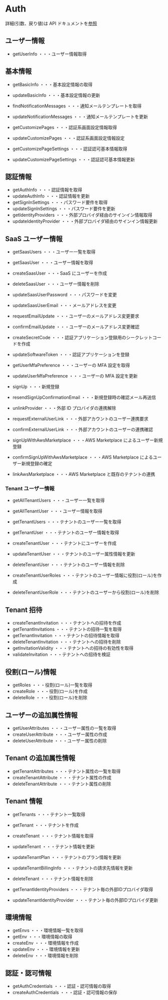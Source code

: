 # Auth

詳細(引数、戻り値)は API ドキュメントを[参照](https://docs.saasus.io/reference/getuserinfo)

## ユーザー情報

- getUserInfo ・・・ユーザー情報取得

## 基本情報

- getBasicInfo ・・・基本設定情報の取得
- updateBasicInfo ・・・基本設定情報の更新

- findNotificationMessages ・・・通知メールテンプレートを取得
- updateNotificationMessages ・・・通知メールテンプレートを更新

- getCustomizePages ・・・認証系画面設定情報取得
- updateCustomizePages ・・・認証系画面設定情報設定

- getCustomizePageSettings ・・・認証認可基本情報取得
- updateCustomizePageSettings ・・・認証認可基本情報更新

## 認証情報

- getAuthInfo ・・・認証情報を取得
- updateAuthInfo ・・・認証情報を更新
- getSignInSettings ・・・パスワード要件を取得
- updateSignInSettings ・・・パスワード要件を更新
- getIdentityProviders ・・・外部プロバイダ経由のサインイン情報取得
- updateIdentityProvider ・・・外部プロバイダ経由のサインイン情報更新

## SaaS ユーザー情報

- getSaasUsers ・・・ユーザー一覧を取得

- getSaasUser ・・・ユーザー情報を取得
- createSaasUser ・・・SaaS にユーザーを作成
- deleteSaasUser ・・・ユーザー情報を削除

- updateSaasUserPassword ・・・パスワードを変更

- updateSaasUserEmail ・・・メールアドレスを変更

- requestEmailUpdate ・・・ユーザーのメールアドレス変更要求
- confirmEmailUpdate ・・・ユーザーのメールアドレス変更確認

- createSecretCode ・・・認証アプリケーション登録用のシークレットコードを作成
- updateSoftwareToken ・・・認証アプリケーションを登録

- getUserMfaPreference ・・・ユーザーの MFA 設定を取得
- updateUserMfaPreference ・・・ユーザーの MFA 設定を更新

- signUp ・・・新規登録
- resendSignUpConfirmationEmail ・・・新規登録時の確認メール再送信

- unlinkProvider ・・・外部 ID プロバイダの連携解除

- requestExternalUserLink ・・・外部アカウントのユーザー連携要求
- confirmExternalUserLink ・・・外部アカウントのユーザーの連携確認

- signUpWithAwsMarketplace ・・・AWS Marketplace によるユーザー新規登録
- confirmSignUpWithAwsMarketplace ・・・AWS Marketplace によるユーザー新規登録の確定
- linkAwsMarketplace ・・・AWS Marketplace と既存のテナントの連携

### Tenant ユーザー情報

- getAllTenantUsers ・・・ユーザー一覧を取得
- getAllTenantUser ・・・ユーザー情報を取得

- getTenantUsers ・・・テナントのユーザー一覧を取得

- getTenantUser ・・・テナントのユーザー情報を取得
- createTenantUser ・・・テナントにユーザーを作成

- updateTenantUser ・・・テナントのユーザー属性情報を更新
- deleteTenantUser ・・・テナントのユーザー情報を削除

- createTenantUserRoles ・・・テナントのユーザー情報に役割(ロール)を作成
- deleteTenantUserRole ・・・テナントのユーザーから役割(ロール)を削除

## Tenant 招待

- createTenantInvitation ・・・テナントへの招待を作成
- getTenantInvitations ・・・テナントの招待一覧を取得
- getTenantInvitation ・・・テナントの招待情報を取得
- deleteTenantInvitation ・・・テナントへの招待を削除
- getInvitationValidity ・・・テナントへの招待の有効性を取得
- validateInvitation ・・・テナントへの招待を検証


## 役割(ロール)情報

- getRoles ・・・役割(ロール)一覧を取得
- createRole ・・・役割(ロール)を作成
- deleteRole ・・・役割(ロール)を削除

## ユーザーの追加属性情報

- getUserAttributes ・・・ユーザー属性の一覧を取得
- createUserAttribute ・・・ユーザー属性の作成
- deleteUserAttribute ・・・ユーザー属性の削除

## Tenant の追加属性情報

- getTenantAttributes ・・・テナント属性の一覧を取得
- createTenantAttribute ・・・テナント属性の作成
- deleteTenantAttribute ・・・テナント属性の削除

## Tenant 情報

- getTenants ・・・テナント一覧取得
- getTenant ・・・テナントを作成
- createTenant ・・・テナント情報を取得
- updateTenant ・・・テナント情報を更新
- updateTenantPlan ・・・テナントのプラン情報を更新
- updateTenantBillingInfo ・・・テナントの請求先情報を更新
- deleteTenant ・・・テナント情報を削除

- getTenantIdentityProviders ・・・テナント毎の外部IDプロバイダ取得
- updateTenantIdentityProvider ・・・テナント毎の外部IDプロバイダ更新

## 環境情報

- getEnvs ・・・環境情報一覧を取得
- getEnv ・・・環境情報の取得
- createEnv ・・・環境情報を作成
- updateEnv ・・・環境情報を更新
- deleteEnv ・・・環境情報を削除

## 認証・認可情報

- getAuthCredentials ・・・認証・認可情報の取得
- createAuthCredentials ・・・認証・認可情報の保存
